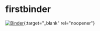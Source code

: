 # firstbinder

[![Binder](https://mybinder.org/badge_logo.svg)](https://mybinder.org/v2/gh/ya54/firstbinder/HEAD){:target="_blank" rel="noopener"}
